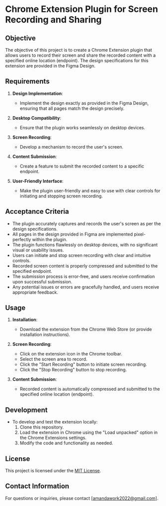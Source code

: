 # Chrome Extension Plugin for Screen Recording and Sharing

## Objective

The objective of this project is to create a Chrome Extension plugin that allows users to record their screen and share the recorded content with a specified online location (endpoint). The design specifications for this extension are provided in the Figma Design.

## Requirements

1. **Design Implementation**:

   - Implement the design exactly as provided in the Figma Design, ensuring that all pages match the design precisely.

2. **Desktop Compatibility**:

   - Ensure that the plugin works seamlessly on desktop devices.

3. **Screen Recording**:

   - Develop a mechanism to record the user's screen.

4. **Content Submission**:

   - Create a feature to submit the recorded content to a specific endpoint.

5. **User-Friendly Interface**:
   - Make the plugin user-friendly and easy to use with clear controls for initiating and stopping screen recording.

## Acceptance Criteria

- The plugin accurately captures and records the user's screen as per the design specifications.
- All pages in the design provided in Figma are implemented pixel-perfectly within the plugin.
- The plugin functions flawlessly on desktop devices, with no significant visual or usability issues.
- Users can initiate and stop screen recording with clear and intuitive controls.
- Recorded screen content is properly compressed and submitted to the specified endpoint.
- The submission process is error-free, and users receive confirmation upon successful submission.
- Any potential issues or errors are gracefully handled, and users receive appropriate feedback.

## Usage

1. **Installation**:

   - Download the extension from the Chrome Web Store (or provide installation instructions).

2. **Screen Recording**:

   - Click on the extension icon in the Chrome toolbar.
   - Select the screen area to record.
   - Click the "Start Recording" button to initiate screen recording.
   - Click the "Stop Recording" button to stop recording.

3. **Content Submission**:
   - Recorded content is automatically compressed and submitted to the specified online location (endpoint).

## Development

- To develop and test the extension locally:
  1. Clone this repository.
  2. Load the extension in Chrome using the "Load unpacked" option in the Chrome Extensions settings.
  3. Modify the code and functionality as needed.

## License

This project is licensed under the [MIT License](LICENSE).

## Contact Information

For questions or inquiries, please contact [amandawork2022@gmail.com].
